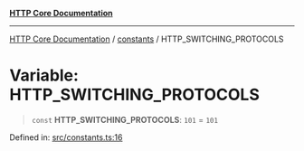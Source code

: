 [**HTTP Core Documentation**](../../README.md)

***

[HTTP Core Documentation](../../README.md) / [constants](../README.md) / HTTP\_SWITCHING\_PROTOCOLS

# Variable: HTTP\_SWITCHING\_PROTOCOLS

> `const` **HTTP\_SWITCHING\_PROTOCOLS**: `101` = `101`

Defined in: [src/constants.ts:16](https://github.com/stonemjs/http-core/blob/38177eda1505fdb30323b11ec31ef2a0f0840267/src/constants.ts#L16)
